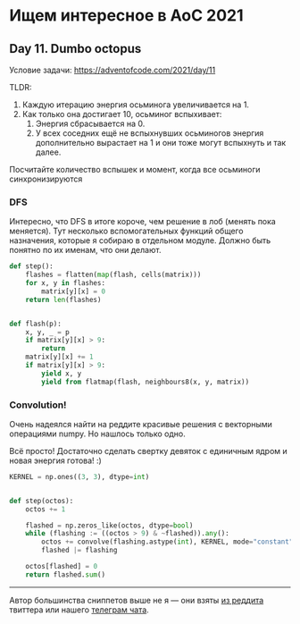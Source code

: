 # Ищем интересное в AoC 2021 

## Day 11. Dumbo octopus

Условие задачи: https://adventofcode.com/2021/day/11

TLDR: 

1. Каждую итерацию энергия осьминога увеличивается на 1. 
2. Как только она достигает 10, осьминог вспыхивает:
   1. Энергия сбрасывается на 0. 
   2. У всех соседних ещё не вспыхнувших осьминогов энергия дополнительно вырастает на 1 и они тоже могут вспыхнуть и так далее.

Посчитайте количество вспышек и момент, когда все осьминоги синхронизируются

### DFS

Интересно, что DFS в итоге короче, чем решение в лоб (менять пока меняется).
Тут несколько вспомогательных функций общего назначения, 
которые я собираю в отдельном модуле. 
Должно быть понятно по их именам, что они делают.

```python
def step():
    flashes = flatten(map(flash, cells(matrix)))
    for x, y in flashes:
        matrix[y][x] = 0
    return len(flashes)


def flash(p):
    x, y, _ = p
    if matrix[y][x] > 9:
        return
    matrix[y][x] += 1
    if matrix[y][x] > 9:
        yield x, y
        yield from flatmap(flash, neighbours8(x, y, matrix))

```


### Convolution!

Очень надеялся найти на реддите красивые решения с векторными операциями numpy. Но нашлось только одно.

Всё просто! Достаточно сделать свертку девяток с единичным ядром и новая энергия готова! :)

```python
KERNEL = np.ones((3, 3), dtype=int)


def step(octos):
    octos += 1

    flashed = np.zeros_like(octos, dtype=bool)
    while (flashing := ((octos > 9) & ~flashed)).any():
        octos += convolve(flashing.astype(int), KERNEL, mode="constant")
        flashed |= flashing

    octos[flashed] = 0
    return flashed.sum()
```


---

Автор большинства сниппетов выше не я — они взяты [из реддита](https://www.reddit.com/r/adventofcode/) твиттера или нашего [телеграм чата](https://t.me/konturAoC2021_chat).

